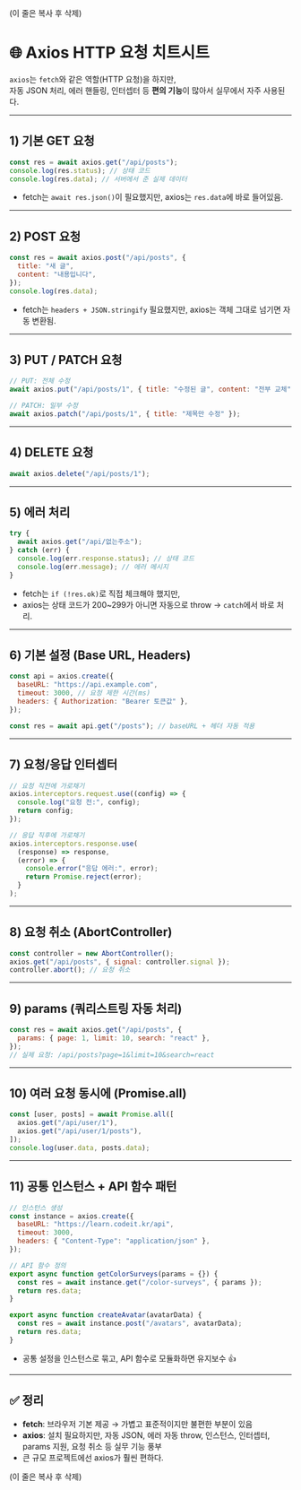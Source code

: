 (이 줄은 복사 후 삭제)

# 🌐 Axios HTTP 요청 치트시트

`axios`는 `fetch`와 같은 역할(HTTP 요청)을 하지만,  
자동 JSON 처리, 에러 핸들링, 인터셉터 등 **편의 기능**이 많아서 실무에서 자주 사용된다.

---

## 1) 기본 GET 요청

```js
const res = await axios.get("/api/posts");
console.log(res.status); // 상태 코드
console.log(res.data); // 서버에서 준 실제 데이터
```

- fetch는 `await res.json()`이 필요했지만, axios는 `res.data`에 바로 들어있음.

---

## 2) POST 요청

```js
const res = await axios.post("/api/posts", {
  title: "새 글",
  content: "내용입니다",
});
console.log(res.data);
```

- fetch는 `headers + JSON.stringify` 필요했지만, axios는 객체 그대로 넘기면 자동 변환됨.

---

## 3) PUT / PATCH 요청

```js
// PUT: 전체 수정
await axios.put("/api/posts/1", { title: "수정된 글", content: "전부 교체" });

// PATCH: 일부 수정
await axios.patch("/api/posts/1", { title: "제목만 수정" });
```

---

## 4) DELETE 요청

```js
await axios.delete("/api/posts/1");
```

---

## 5) 에러 처리

```js
try {
  await axios.get("/api/없는주소");
} catch (err) {
  console.log(err.response.status); // 상태 코드
  console.log(err.message); // 에러 메시지
}
```

- fetch는 `if (!res.ok)`로 직접 체크해야 했지만,
- axios는 상태 코드가 200~299가 아니면 자동으로 throw → `catch`에서 바로 처리.

---

## 6) 기본 설정 (Base URL, Headers)

```js
const api = axios.create({
  baseURL: "https://api.example.com",
  timeout: 3000, // 요청 제한 시간(ms)
  headers: { Authorization: "Bearer 토큰값" },
});

const res = await api.get("/posts"); // baseURL + 헤더 자동 적용
```

---

## 7) 요청/응답 인터셉터

```js
// 요청 직전에 가로채기
axios.interceptors.request.use((config) => {
  console.log("요청 전:", config);
  return config;
});

// 응답 직후에 가로채기
axios.interceptors.response.use(
  (response) => response,
  (error) => {
    console.error("응답 에러:", error);
    return Promise.reject(error);
  }
);
```

---

## 8) 요청 취소 (AbortController)

```js
const controller = new AbortController();
axios.get("/api/posts", { signal: controller.signal });
controller.abort(); // 요청 취소
```

---

## 9) params (쿼리스트링 자동 처리)

```js
const res = await axios.get("/api/posts", {
  params: { page: 1, limit: 10, search: "react" },
});
// 실제 요청: /api/posts?page=1&limit=10&search=react
```

---

## 10) 여러 요청 동시에 (Promise.all)

```js
const [user, posts] = await Promise.all([
  axios.get("/api/user/1"),
  axios.get("/api/user/1/posts"),
]);
console.log(user.data, posts.data);
```

---

## 11) 공통 인스턴스 + API 함수 패턴

```js
// 인스턴스 생성
const instance = axios.create({
  baseURL: "https://learn.codeit.kr/api",
  timeout: 3000,
  headers: { "Content-Type": "application/json" },
});

// API 함수 정의
export async function getColorSurveys(params = {}) {
  const res = await instance.get("/color-surveys", { params });
  return res.data;
}

export async function createAvatar(avatarData) {
  const res = await instance.post("/avatars", avatarData);
  return res.data;
}
```

- 공통 설정을 인스턴스로 묶고, API 함수로 모듈화하면 유지보수 👍

---

## ✅ 정리

- **fetch**: 브라우저 기본 제공 → 가볍고 표준적이지만 불편한 부분이 있음
- **axios**: 설치 필요하지만, 자동 JSON, 에러 자동 throw, 인스턴스, 인터셉터, params 지원, 요청 취소 등 실무 기능 풍부
- 큰 규모 프로젝트에선 axios가 훨씬 편하다.

(이 줄은 복사 후 삭제)
